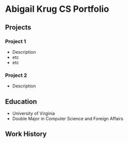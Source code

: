 # Abigail Krug CS Portfolio

## Projects
### Project 1 
- Description
- etc
- etc

### Project 2
- Description


## Education
- University of Virginia
- Double Major in Computer Science and Foreign Affairs


## Work History
